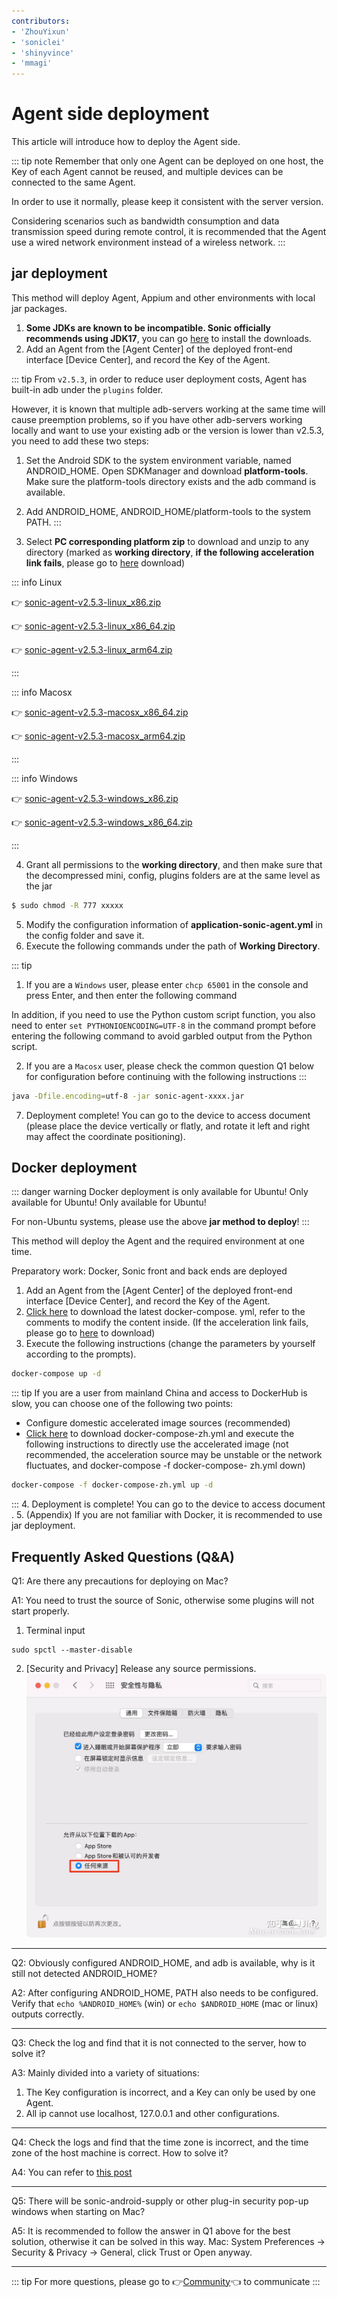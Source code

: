 ```yaml
---
contributors:
- 'ZhouYixun'
- 'soniclei'
- 'shinyvince'
- 'mmagi'
---
```


# Agent side deployment

This article will introduce how to deploy the Agent side.

::: tip note
Remember that only one Agent can be deployed on one host, the Key of each Agent cannot be reused, and multiple devices can be connected to the same Agent.

In order to use it normally, please keep it consistent with the server version.

Considering scenarios such as bandwidth consumption and data transmission speed during remote control, it is recommended that the Agent use a wired network environment instead of a wireless network.
:::

## jar deployment

This method will deploy Agent, Appium and other environments with local jar packages.

1. **Some JDKs are known to be incompatible. Sonic officially recommends using JDK17**, you can go [here](https://docs.aws.amazon.com/corretto/latest/corretto-17-ug/downloads-list.html) to install the downloads.
2. Add an Agent from the [Agent Center] of the deployed front-end interface [Device Center], and record the Key of the Agent.

::: tip
From `v2.5.3`, in order to reduce user deployment costs, Agent has built-in adb under the `plugins` folder.

However, it is known that multiple adb-servers working at the same time will cause preemption problems, so if you have other adb-servers working locally and want to use your existing adb or the version is lower than v2.5.3, you need to add these two steps:
1. Set the Android SDK to the system environment variable, named ANDROID_HOME. Open SDKManager and download **platform-tools**. Make sure the platform-tools directory exists and the adb command is available.
2. Add ANDROID_HOME, ANDROID_HOME/platform-tools to the system PATH.
:::

3. Select **PC corresponding platform zip** to download and unzip to any directory (marked as **working directory**, **if the following acceleration link fails**, please go to <a href="https://github.com/SonicCloudOrg/sonic-agent/releases" target="_blank">here</a> download)

::: info Linux

👉 <a href="https://ghproxy.com/https://github.com/SonicCloudOrg/sonic-agent/releases/download/v2.5.3/sonic-agent-v2.5.3-linux_x86.zip" target="_blank">sonic-agent-v2.5.3-linux_x86.zip</a>

👉 <a href="https://ghproxy.com/https://github.com/SonicCloudOrg/sonic-agent/releases/download/v2.5.3/sonic-agent-v2.5.3-linux_x86_64.zip" target="_blank">sonic-agent-v2.5.3-linux_x86_64.zip</a>

👉 <a href="https://ghproxy.com/https://github.com/SonicCloudOrg/sonic-agent/releases/download/v2.5.3/sonic-agent-v2.5.3-linux_arm64.zip" target="_blank">sonic-agent-v2.5.3-linux_arm64.zip</a>

:::

::: info Macosx

👉 <a href="https://ghproxy.com/https://github.com/SonicCloudOrg/sonic-agent/releases/download/v2.5.3/sonic-agent-v2.5.3-macosx_x86_64.zip" target="_blank">sonic-agent-v2.5.3-macosx_x86_64.zip</a>

👉 <a href="https://ghproxy.com/https://github.com/SonicCloudOrg/sonic-agent/releases/download/v2.5.3/sonic-agent-v2.5.3-macosx_arm64.zip" target="_blank">sonic-agent-v2.5.3-macosx_arm64.zip</a>

:::

::: info Windows

👉 <a href="https://ghproxy.com/https://github.com/SonicCloudOrg/sonic-agent/releases/download/v2.5.3/sonic-agent-v2.5.3-windows_x86.zip" target="_blank">sonic-agent-v2.5.3-windows_x86.zip</a>

👉 <a href="https://ghproxy.com/https://github.com/SonicCloudOrg/sonic-agent/releases/download/v2.5.3/sonic-agent-v2.5.3-windows_x86_64.zip" target="_blank">sonic-agent-v2.5.3-windows_x86_64.zip</a>

:::

4. Grant all permissions to the **working directory**, and then make sure that the decompressed mini, config, plugins folders are at the same level as the jar

```bash
$ sudo chmod -R 777 xxxxx
```

5. Modify the configuration information of **application-sonic-agent.yml** in the config folder and save it.
6. Execute the following commands under the path of **Working Directory**.

::: tip 
1. If you are a `Windows` user, please enter `chcp 65001` in the console and press Enter, and then enter the following command

In addition, if you need to use the Python custom script function, you also need to enter `set PYTHONIOENCODING=UTF-8` in the command prompt before entering the following command to avoid garbled output from the Python script.

2. If you are a `Macosx` user, please check the common question Q1 below for configuration before continuing with the following instructions
:::

```bash
java -Dfile.encoding=utf-8 -jar sonic-agent-xxxx.jar
```

7. Deployment complete! You can go to the device to access document (please place the device vertically or flatly, and rotate it left and right may affect the coordinate positioning).

## Docker deployment

::: danger warning
Docker deployment is only available for Ubuntu! Only available for Ubuntu! Only available for Ubuntu!

For non-Ubuntu systems, please use the above **jar method to deploy**!
:::

This method will deploy the Agent and the required environment at one time.

Preparatory work: Docker, Sonic front and back ends are deployed

1. Add an Agent from the [Agent Center] of the deployed front-end interface [Device Center], and record the Key of the Agent.
2. [Click here](https://ghproxy.com/https://github.com/SonicCloudOrg/sonic-agent/releases/download/v2.5.3/docker-compose.yml) to download the latest docker-compose. yml, refer to the comments to modify the content inside. (If the acceleration link fails, please go to <a href="https://github.com/SonicCloudOrg/sonic-agent/releases" target="_black">here</a> to download)
3. Execute the following instructions (change the parameters by yourself according to the prompts).

```bash
docker-compose up -d
```
::: tip If you are a user from mainland China and access to DockerHub is slow, you can choose one of the following two points:
- Configure domestic accelerated image sources (recommended)
- <a href="https://ghproxy.com/https://github.com/SonicCloudOrg/sonic-agent/releases/download/v2.5.3/docker-compose-zh.yml" target="_blank"> Click here</a> to download docker-compose-zh.yml and execute the following instructions to directly use the accelerated image (not recommended, the acceleration source may be unstable or the network fluctuates, and docker-compose -f docker-compose- zh.yml down)
```bash
docker-compose -f docker-compose-zh.yml up -d
```
:::
4. Deployment is complete! You can go to the device to access document .
5. (Appendix) If you are not familiar with Docker, it is recommended to use jar deployment.

## Frequently Asked Questions (Q&A)

Q1: Are there any precautions for deploying on Mac?

A1: You need to trust the source of Sonic, otherwise some plugins will not start properly.
1. Terminal input
```
sudo spctl --master-disable
```
2. [Security and Privacy] Release any source permissions.
![eve](./images/eve.jpg)

---

Q2: Obviously configured ANDROID_HOME, and adb is available, why is it still not detected ANDROID_HOME?

A2: After configuring ANDROID_HOME, PATH also needs to be configured. Verify that `echo %ANDROID_HOME%` (win) or `echo $ANDROID_HOME` (mac or linux) outputs correctly.

---

Q3: Check the log and find that it is not connected to the server, how to solve it?

A3: Mainly divided into a variety of situations:

1. The Key configuration is incorrect, and a Key can only be used by one Agent.
2. All ip cannot use localhost, 127.0.0.1 and other configurations.

---

Q4: Check the logs and find that the time zone is incorrect, and the time zone of the host machine is correct. How to solve it?

A4: You can refer to [this post](https://sonic-cloud.wiki/d/2297)

---

Q5: There will be sonic-android-supply or other plug-in security pop-up windows when starting on Mac?

A5: It is recommended to follow the answer in Q1 above for the best solution, otherwise it can be solved in this way. Mac: System Preferences -> Security & Privacy -> General, click Trust or Open anyway.

---

::: tip
For more questions, please go to 👉[Community](https://sonic-cloud.wiki)👈 to communicate
:::

